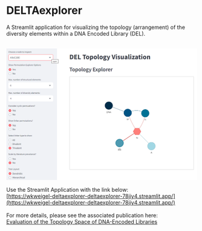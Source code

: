 # DELTAexplorer

A Streamlit application for visualizing the topology (arrangement) of the diversity elements within a DNA Encoded Library (DEL). <br><br>

![DELTA Explorer Application](App.png)

Use the Streamlit Application with the link below:<br>
[https://wkweigel-deltaexplorer-deltaexplorer-78jiy4.streamlit.app/](https://wkweigel-deltaexplorer-deltaexplorer-78jiy4.streamlit.app/)<br><br>
For more details, please see the associated publication here:<br>
[Evaluation of the Topology Space of DNA-Encoded Libraries](https://doi.org/10.1021/acs.jcim.3c01008)
